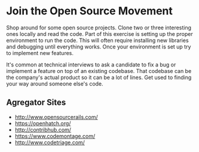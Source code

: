# Join the Open Source Movement

Shop around for some open source projects. Clone two or three interesting ones locally and read the code. Part of this exercise is setting up the proper environment to run the code. This will often require installing new libraries and debugging until everything works. Once your environment is set up try to implement new features.    

It's common at technical interviews to ask a candidate to fix a bug or implement a feature on top of an existing codebase. That codebase can be the company's actual product so it can be a lot of lines. Get used to finding your way around someone else's code.    


## Agregator Sites

* http://www.opensourcerails.com/
* https://openhatch.org/
* http://contribhub.com/
* https://www.codemontage.com/
* http://www.codetriage.com/
